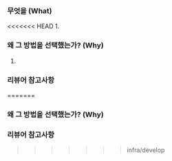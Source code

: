 ### 무엇을 (What)
<<<<<<< HEAD
1.

### 왜 그 방법을 선택했는가? (Why)
1.

### 리뷰어 참고사항
=======

### 왜 그 방법을 선택했는가? (Why)

### 리뷰어 참고사항
>>>>>>> infra/develop
